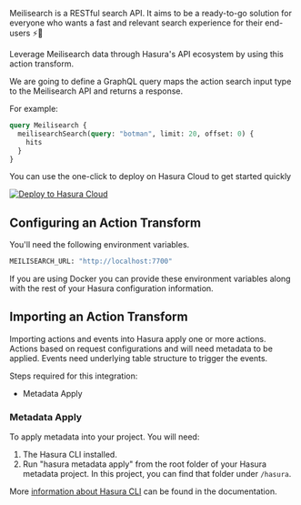 Meilisearch is a RESTful search API. It aims to be a ready-to-go solution for everyone who wants a fast and relevant search experience for their end-users ⚡️🔎

Leverage Meilisearch data through Hasura's API ecosystem by using this action transform.

We are going to define a GraphQL query maps the action search input type to the Meilisearch API and returns a response.

For example:

```graphql
query Meilisearch {
  meilisearchSearch(query: "botman", limit: 20, offset: 0) {
    hits
  }
}
```

You can use the one-click to deploy on Hasura Cloud to get started quickly

[![Deploy to Hasura Cloud](https://hasura.io/deploy-button.svg)](https://cloud.hasura.io/deploy?github_repo=https://github.com/hasura/data-hub&hasura_dir=action-transforms/meilisearch/hasura)

## Configuring an Action Transform

You'll need the following environment variables.

```bash
MEILISEARCH_URL: "http://localhost:7700"
```

If you are using Docker you can provide these environment variables along with the rest of your Hasura configuration information.

## Importing an Action Transform

Importing actions and events into Hasura apply one or more actions. Actions based on request configurations and will need metadata to be applied. Events need underlying table structure to trigger the events.

Steps required for this integration:

- Metadata Apply

### Metadata Apply

To apply metadata into your project. You will need:

1. The Hasura CLI installed.
2. Run "hasura metadata apply" from the root folder of your Hasura metadata project. In this project, you can find that folder under `/hasura`.

More [information about Hasura CLI](https://hasura.io/docs/latest/graphql/core/hasura-cli/index.html) can be found in the documentation.
